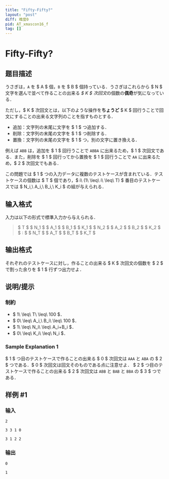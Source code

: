 ```yaml
---
title: "Fifty-Fifty?"
layout: "post"
diff: 难度0
pid: AT_xmascon16_f
tag: []
---
```


# Fifty-Fifty?

## 题目描述

[problemUrl]: https://atcoder.jp/contests/xmascon16noon/tasks/xmascon16_f

うさぎは，`A` を $ A $ 個，`B` を $ B $ 個持っている．うさぎはこれらから $ N $ 文字を選んで並べて作ることの出来る *$ K $ 次回文*の個数の**偶奇**が気になっている．

ただし，$ K $ 次回文とは，以下のような操作を**ちょうど** $ K $ 回行うことで回文にすることの出来る文字列のことを指すものとする．

- 追加：文字列の末尾に文字を $ 1 $ つ追加する．
- 削除：文字列の末尾の文字を $ 1 $ つ削除する．
- 置換：文字列の末尾の文字を $ 1 $ つ，別の文字に置き換える．

例えば `ABB` は，追加を $ 1 $ 回行うことで `ABBA` に出来るため，$ 1 $ 次回文である．また，削除を $ 1 $ 回行ってから置換を $ 1 $ 回行うことで `AA` に出来るため，$ 2 $ 次回文でもある．

この問題では $ 1 $ つの入力データに複数のテストケースが含まれている．テストケースの個数は $ T $ 個であり，$ i\ (1\ \leq\ i\ \leq\ T) $ 番目のテストケースでは $ N_i,\ A_i,\ B_i,\ K_i $ の組が与えられる．

## 输入格式

入力は以下の形式で標準入力から与えられる．

> $ T $ $ N_1 $ $ A_1 $ $ B_1 $ $ K_1 $ $ N_2 $ $ A_2 $ $ B_2 $ $ K_2 $ $ : $ $ N_T $ $ A_T $ $ B_T $ $ K_T $

## 输出格式

それぞれのテストケースに対し，作ることの出来る $ K $ 次回文の個数を $ 2 $ で割った余りを $ 1 $ 行ずつ出力せよ．

## 说明/提示

### 制約

- $ 1\ \leq\ T\ \leq\ 100 $．
- $ 0\ \leq\ A_i,\ B_i\ \leq\ 100 $．
- $ 1\ \leq\ N_i\ \leq\ A_i+B_i $．
- $ 0\ \leq\ K_i\ \leq\ N_i $．

### Sample Explanation 1

$ 1 $ つ目のテストケースで作ることの出来る $ 0 $ 次回文は `AAA` と `ABA` の $ 2 $ つである．$ 0 $ 次回文は回文そのものである点に注意せよ． $ 2 $ つ目のテストケースで作ることの出来る $ 2 $ 次回文は `ABB` と `BAB` と `BBA` の $ 3 $ つである．

## 样例 #1

### 输入

```
2
3 3 1 0
3 1 2 2
```

### 输出

```
0
1
```

